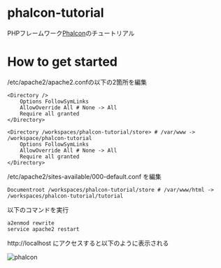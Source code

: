 # phalcon-tutorial
PHPフレームワーク[Phalcon](https://docs.phalcon.io/)のチュートリアル

# How to get started
/etc/apache2/apache2.confの以下の2箇所を編集

```
<Directory />
    Options FollowSymLinks
    AllowOverride All # None -> All
    Require all granted
</Directory>
```

```
<Directory /workspaces/phalcon-tutorial/store> # /var/www -> /workspace/phalcon-tutorial
    Options FollowSymLinks
    AllowOverride All # None -> All
    Require all granted
</Directory>
```

/etc/apache2/sites-available/000-default.conf を編集

```
Documentroot /workspaces/phalcon-tutorial/store # /var/www/html -> /workspaces/phalcon-tutorial/tutorial
```

以下のコマンドを実行

```
a2enmod rewrite
service apache2 restart
```

http://localhost にアクセスすると以下のように表示される

![phalcon](https://user-images.githubusercontent.com/43720583/90316256-f72a8b80-df5b-11ea-89a7-64f8f93ff7a6.png)
